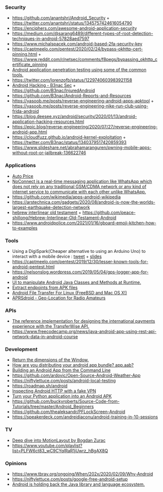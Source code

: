 ### Security

- https://github.com/anantshri/Android_Security + https://twitter.com/anantshri/status/1345757424616054790
- https://enciphers.com/awesome-android-application-security
- https://medium.com/@sarang6489/different-types-of-root-detection-techniques-in-android-57828aed7597
- https://www.michalspacek.com/android-based-2fa-security-key
- https://captmeelo.com/pentest/2020/02/24/bypass-okhttp-cert-pinning.html + https://www.reddit.com/r/netsec/comments/f8pegs/bypassing_okhttp_certificate_pinning
- [Android application penetration testing using some of the common tools.](https://github.com/riddhi-shree/nullCommunity/blob/master/Android/README.md)
- https://twitter.com/lorenzofb/status/1229740603983921158
- [Android Hacking - B3nac Sec](https://www.youtube.com/playlist?list=PLrIM_Ohh4UNNT1vfBGn4FwGzH-k8QqHpt) + https://github.com/B3nac/InjuredAndroid
- https://github.com/B3nac/Android-Reports-and-Resources
- https://yasoob.me/posts/reverse-engineering-android-apps-apktool + https://yasoob.me/posts/reverse-engineering-nike-run-club-using-frida-android
- https://blog.deesee.xyz/android/security/2020/01/13/android-application-hacking-resources.html
- https://epic.blog/reverse-engineering/2020/07/27/reverse-engineering-android-app.html
- https://cloudfuzz.github.io/android-kernel-exploitation + https://twitter.com/B3nac/status/1340379517420859393
- https://www.slideshare.net/abrahamaranguren/pwning-mobile-apps-without-root-or-jailbreak-136622746

### Applications

- [Auto Price](https://devforum.ro/t/aplicatie-android-verificarea-pretului-de-piata-al-unui-autoturism/12053)
- [NoConnect is a real-time messaging application like WhatsApp which does not rely on any traditional GSM/CDMA network or any kind of internet service to communicate with each other unlike WhatsApp.](https://twitter.com/Debloper/status/1206358762275004417)
- https://github.com/wikimedia/apps-android-wikipedia
- https://arstechnica.com/gadgets/2020/08/android-is-now-the-worlds-largest-earthquake-detection-network
- [hebrew interlinear old testament](https://github.com/stefankmitph/hiot) + https://github.com/peace-shillong/Hebrew-Interlinear-Old-Testament-Android
- https://www.androidpolice.com/2021/01/16/gboard-emoji-kitchen-how-to-examples

### Tools

- Using a DigiSpark(Cheaper alternative to using an Arduino Uno) to interact with a mobile device
  : [tweet](https://twitter.com/G1nGe98/status/1183016558773391360) + [slides](https://docs.google.com/presentation/d/1F2h3bIF_D1AEGeG0boCobnBshI9gEzmN9TlSWq_ONpw/edit#slide=id.g62eed3bf43_0_106)
- https://captmeelo.com/pentest/2019/12/30/lesser-known-tools-for-android-pentest.html
- https://nelsonslog.wordpress.com/2019/05/04/gps-logger-app-for-android
- [UI to manipulate Android Java Classes and Methods at Runtime.](https://github.com/m0bilesecurity/RMS-Runtime-Mobile-Security)
- [Extract endpoints from APK files](https://github.com/ndelphit/apkurlgrep)
- [Android File Transfer For Linux (FreeBSD and Mac OS X!)](https://github.com/whoozle/android-file-transfer-linux)
- [APRSdroid - Geo-Location for Radio Amateurs](https://github.com/ge0rg/aprsdroid)

### APIs

- [The reference implementation for designing the international payments experience with the TransferWise API.](https://github.com/transferwise/banks-reference-android)
- https://www.freecodecamp.org/news/java-android-app-using-rest-api-network-data-in-android-course

### Development

- [Return the dimensions of the Window.](https://twitter.com/jlongster/status/1220364760316895233)
- [How are you distributing your android app bundle? app.aab?](https://twitter.com/sseraphini/status/1220304089462067200)
- [Building an Android App from the Command Line](https://www.hanshq.net/command-line-android.html)
- https://github.com/ardovic/Open-Source-Android-Weather-App
- https://niftylettuce.com/posts/android-local-testing
- https://roadmap.sh/android
- [Inspecting Android HTTP with a fake VPN](https://httptoolkit.tech/blog/inspecting-android-http)
- [Turn your Python application into an Android APK](https://github.com/kivy/python-for-android)
- https://github.com/buckyroberts/Source-Code-from-Tutorials/tree/master/Android_Beginners
- https://github.com/thealeksandr/PFLockScreen-Android
- https://speakerdeck.com/andreidiaconu/android-training-in-10-sessions

### TV

- [Deep dive into MotionLayout by Bogdan Zurac](https://docs.google.com/presentation/d/1957szdWm2Uj1YSF8ffWS0_5UOjRN6cysLMWuVdeRT4s)
- https://www.youtube.com/playlist?list=PLFW6ct83_wC9CYqIRaR1jUwrz_hBgAX8Q

### Opinions

- https://www.tbray.org/ongoing/When/202x/2020/02/09/Why-Android
- https://niftylettuce.com/posts/google-free-android-setup
- [Android is holding back the Java library and language ecosystem.](https://twitter.com/JakeWharton/status/1174020113466568704)
